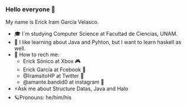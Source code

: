 ### Hello everyone 🖖

My name is Erick Iram García Velasco.
- 🎓 I´m studying Computer Science at Facultad de Ciencias, UNAM. 
- 💾 I like learning about Java and Pyhton, but I want to learn haskell as well.
- 🔭 How to rech me:
  - Erick Sónico at Xbox 🎮 
  - Erick García at Fcebook 🔔 
  - @IramsitoHP at Twitter 📱
  - @amante.bandid0 at instagram 📸
- ⚡Ask me about Structure Datas, Java and Halo 
- 🪐Pronouns: he/him/his

